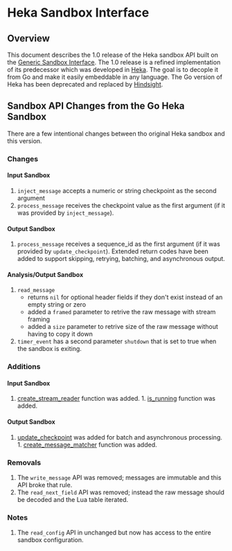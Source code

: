 # Heka Sandbox Interface

## Overview

This document describes the 1.0 release of the Heka sandbox API built on the
[Generic Sandbox Interface](/sandbox.md). The 1.0 release is a refined
implementation of its predecessor which was developed in
[Heka](https://github.com/mozilla-services/heka). The goal is to decople it from
Go and make it easily embeddable in any language. The Go version of Heka has
been deprecated and replaced by [Hindsight](https://github.com/mozilla-services/hindsight).

## Sandbox API Changes from the Go Heka Sandbox

There are a few intentional changes between tho original Heka sandbox and this version.

### Changes

#### Input Sandbox

1. `inject_message` accepts a numeric or string checkpoint as the second argument
1. `process_message` receives the checkpoint value as the first argument (if it was provided by `inject_message`).

#### Output Sandbox

1. `process_message` receives a sequence_id as the first argument (if it was provided by `update_checkpoint`).
   Extended return codes have been added to support skipping, retrying, batching, and asynchronous output.

#### Analysis/Output Sandbox

1. `read_message`
    * returns `nil` for optional header fields if they don't exist instead of an empty string or zero
    * added a `framed` parameter to retrive the raw message with stream framing
    * added a `size` parameter to retrive size of the raw message without having to copy it down
1. `timer_event` has a second parameter `shutdown` that is set to true when the sandbox is exiting.

### Additions

#### Input Sandbox

1. [create_stream_reader](input.md#createstreamreader) function was added. 1.
[is_running](input.md#is_running) function was added.

#### Output Sandbox

1. [update_checkpoint](output.md#update_checkpoint) was added for batch and
asynchronous processing. 1.
[create_message_matcher](output.md#createmessagematcher) function was added.

### Removals

1. The `write_message` API was removed; messages are immutable and this API broke that rule.
1. The `read_next_field` API was removed; instead the raw message should be decoded and the Lua table iterated.

### Notes

1. The `read_config` API in unchanged but now has access to the entire sandbox configuration.

